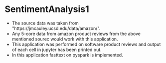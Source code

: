 # SentimentAnalysis1
<ul>
  <li> The source data was taken from "https://jmcauley.ucsd.edu/data/amazon/".</li>
  <li> Any 5-core data from amazon product reviews from the above mentioned sourec would work with this application. </li>
  <li> This application was performed on software product reviews and output of each cell in jupyter has been printed out.</li>
  <li> In this application fasttext on pyspark is implemented.</li>
</ul>
